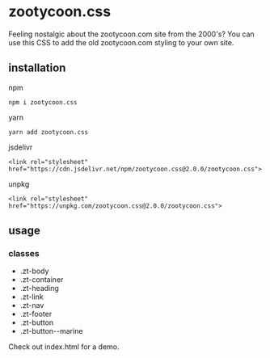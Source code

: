 # zootycoon.css
Feeling nostalgic about the zootycoon.com site from the 2000's? You can use this CSS to add the old zootycoon.com styling to your own site.

## installation
npm

```
npm i zootycoon.css
```

yarn

```
yarn add zootycoon.css
```

jsdelivr

```
<link rel="stylesheet" href="https://cdn.jsdelivr.net/npm/zootycoon.css@2.0.0/zootycoon.css">
```

unpkg

```
<link rel="stylesheet" href="https://unpkg.com/zootycoon.css@2.0.0/zootycoon.css">
```

## usage

### classes

* .zt-body
* .zt-container
* .zt-heading
* .zt-link
* .zt-nav
* .zt-footer
* .zt-button
* .zt-button--marine

Check out index.html for a demo.